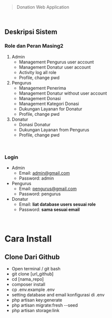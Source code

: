 >   Donation Web Application <br>
<br>

## Deskripsi Sistem
### Role dan Peran Masing2
1.  Admin 
    -   Management Pengurus user account
    -   Management Donatur user account
    -   Activity log all role
    -   Profile, change pwd
2.  Pengurus
    -   Management Penerima
    -   Management Donatur without user account
    -   Management Donasi
    -   Management Kategori Donasi
    -   Dukungan Layanan for Donatur
    -   Profile, change pwd
3.  Donatur
    -   Donasi Donatur
    -   Dukungan Layanan from Pengurus
    -   Profile, change pwd
<br>

### Login
-   Admin
    -   Email: admin@gmail.com
    -   Password: admin
-   Pengurus
    -   Email: pengurus@gmail.com
    -   Password: pengurus
-   Donatur
    -   Email: **liat database users sesuai role**
    -   Password: **sama sesuai email**
<br>

# Cara Install
## Clone Dari Github
-   Open terminal / git bash
-   git clone [url_github]
-   cd [nama_repo]
-   composer install
-   cp .env.example .env
-   setting database and email konfigurasi di .env
-   php artisan key:generate
-   php artisan migrate:fresh --seed
-   php artisan storage:link
<br>